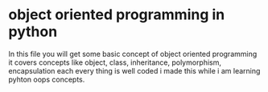# object oriented programming in python
In this file you will get some basic concept of object oriented programming it covers concepts like object, class, inheritance, polymorphism, encapsulation
each every thing is well coded i made this while i am learning pyhton oops concepts.
